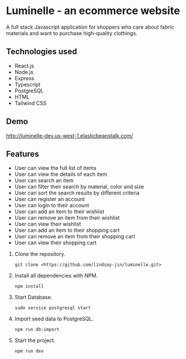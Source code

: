 # Luminelle - an ecommerce website

A full stack Javascript application for shoppers who care about fabric materials and want to purchase high-quality clothings.

## Technologies used

- React.js
- Node.js
- Express
- Typescript
- PostgreSQL
- HTML
- Tailwind CSS

## Demo

http://luminelle-dev.us-west-1.elasticbeanstalk.com/

## Features

- User can view the full list of items
- User can view the details of each item
- User can search an item
- User can filter their search by material, color and size
- User can sort the search results by different criteria
- User can register an account
- User can login to their account
- User can add an item to their wishlist
- User can remove an item from their wishlist
- User can view their wishlist
- User can add an item to their shopping cart
- User can remove an item from their shopping cart
- User can view their shopping cart
1. Clone the repository.
    
    ```
    git clone <https://github.com/lindsay-jin/luminelle.git>
    
    ```
    
2. Install all dependencies with NPM.
    
    ```
    npm install
    
    ```
    
3. Start Database.
    
    ```
    sudo service postgresql start
    
    ```
    
4. Import seed data to PostgreSQL.
    
    ```
    npm run db:import
    
    ```
    
5. Start the project.

    ```
    npm run dev
    
    ```
